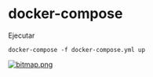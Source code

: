 # docker-compose
Ejecutar 

`docker-compose -f docker-compose.yml up` 

[![bitmap.png](https://i.postimg.cc/ydZF5ghB/bitmap.png)](https://postimg.cc/xJ9JNdFF)
